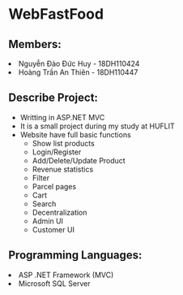 # WebFastFood
## Members:
<li> Nguyễn Đào Đức Huy - 18DH110424 </li>
<li> Hoàng Trần An Thiên - 18DH110447 </li>

## Describe Project:
<ul>
<li> Writting in ASP.NET MVC </li>
<li> It is a small project during my study at HUFLIT </li>
<li> Website have full basic functions 
  <ul>
    <li> Show list products </li>
  <li> Login/Register </li>
  <li> Add/Delete/Update Product </li>
  <li> Revenue statistics </li>
  <li> Filter </li>
  <li> Parcel pages </li>
  <li> Cart </li>
  <li> Search </li>
  <li> Decentralization </li>
  <li> Admin UI </li>
  <li> Customer UI </li>
  </ul>
</li>
</ul>

## Programming Languages:
<li> ASP .NET Framework (MVC) </li>
<li> Microsoft SQL Server </li>

  
